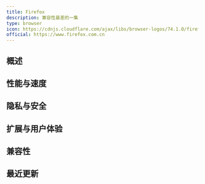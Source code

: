 ```yaml
---
title: Firefox
description: 兼容性最差的一集
type: browser
icon: https://cdnjs.cloudflare.com/ajax/libs/browser-logos/74.1.0/firefox/firefox.svg
official: https://www.firefox.com.cn
---
```


## 概述

## 性能与速度

## 隐私与安全

## 扩展与用户体验

## 兼容性

## 最近更新